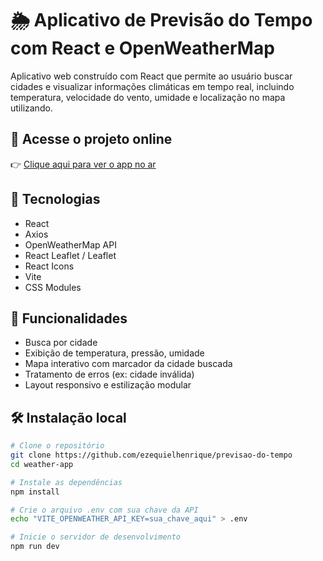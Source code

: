 # 🌦️ Aplicativo de Previsão do Tempo com React e OpenWeatherMap

Aplicativo web construído com React que permite ao usuário buscar cidades e visualizar informações climáticas em tempo real, incluindo temperatura, velocidade do vento, umidade e localização no mapa utilizando.

## 🔗 Acesse o projeto online

👉 [Clique aqui para ver o app no ar](https://previsao-do-tempo-orcin-ten.vercel.app)  

## 🔧 Tecnologias

- React
- Axios
- OpenWeatherMap API
- React Leaflet / Leaflet
- React Icons
- Vite
- CSS Modules

## 🚀 Funcionalidades

- Busca por cidade
- Exibição de temperatura, pressão, umidade
- Mapa interativo com marcador da cidade buscada
- Tratamento de erros (ex: cidade inválida)
- Layout responsivo e estilização modular

## 🛠️ Instalação local

```bash
# Clone o repositório
git clone https://github.com/ezequielhenrique/previsao-do-tempo
cd weather-app

# Instale as dependências
npm install

# Crie o arquivo .env com sua chave da API
echo "VITE_OPENWEATHER_API_KEY=sua_chave_aqui" > .env

# Inicie o servidor de desenvolvimento
npm run dev
